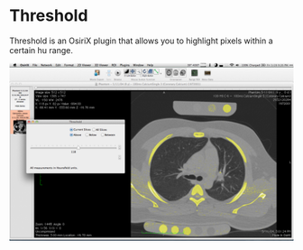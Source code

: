 Threshold
=========

Threshold is an OsiriX plugin that allows you to highlight pixels within a certain hu range.

![Threshold Screenshot](img/screenshot1.png)
